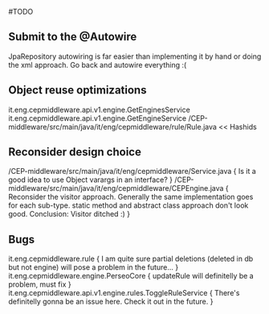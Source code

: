 #TODO

## Submit to the @Autowire
JpaRepository autowiring is far easier than implementing it by hand or doing the xml approach.
Go back and autowire everything :(

## Object reuse optimizations
it.eng.cepmiddleware.api.v1.engine.GetEnginesService
it.eng.cepmiddleware.api.v1.engine.GetEngineService
/CEP-middleware/src/main/java/it/eng/cepmiddleware/rule/Rule.java << Hashids

## Reconsider design choice
/CEP-middleware/src/main/java/it/eng/cepmiddleware/Service.java {
	Is it a good idea to use Object varargs in an interface?
}
/CEP-middleware/src/main/java/it/eng/cepmiddleware/CEPEngine.java {
	Reconsider the visitor approach. Generally the same implementation goes for each sub-type.
	static method and abstract class approach don't look good.
	Conclusion: Visitor ditched :)
}

## Bugs
it.eng.cepmiddleware.rule {
	I am quite sure partial deletions (deleted in db but not engine) will pose a problem in the future...
}
it.eng.cepmiddleware.engine.PerseoCore {
	updateRule will definitelly be a problem, must fix
}
it.eng.cepmiddleware.api.v1.engine.rules.ToggleRuleService {
	There's definitelly gonna be an issue here. Check it out in the future.
}